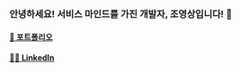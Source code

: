 ### 안녕하세요! 서비스 마인드를 가진 개발자, 조영상입니다! 👋

#### [📜 포트폴리오](https://joelonsw.notion.site/joelonsw/123aa2fc5d7449738dd7903c1c094fc7)

#### [👐🏻 LinkedIn](https://www.linkedin.com/in/%EC%98%81%EC%83%81-%EC%A1%B0-441029244)
